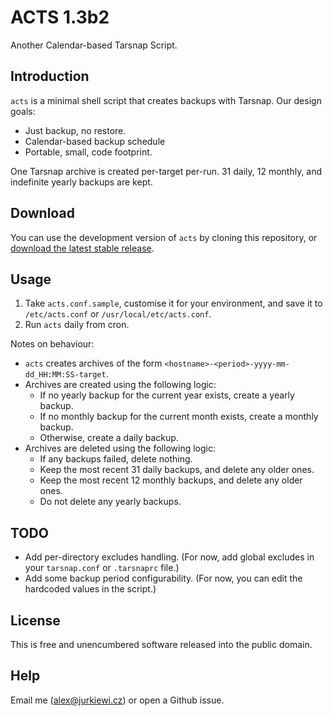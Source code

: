 ACTS 1.3b2
==========

Another Calendar-based Tarsnap Script.

Introduction
------------

`acts` is a minimal shell script that creates backups with Tarsnap. Our
design goals:

-   Just backup, no restore.
-   Calendar-based backup schedule
-   Portable, small, code footprint.

One Tarsnap archive is created per-target per-run. 31 daily, 12 monthly,
and indefinite yearly backups are kept.

Download
--------

You can use the development version of `acts` by cloning this
repository, or [download the latest stable
release](https://github.com/alexjurkiewicz/acts/releases/latest).

Usage
-----

1.  Take `acts.conf.sample`, customise it for your environment, and save
    it to `/etc/acts.conf` or `/usr/local/etc/acts.conf`.
2.  Run `acts` daily from cron.

Notes on behaviour:

-   `acts` creates archives of the form
    `<hostname>-<period>-yyyy-mm-dd_HH:MM:SS-target`.
-   Archives are created using the following logic:
    -   If no yearly backup for the current year exists, create a yearly
        backup.
    -   If no monthly backup for the current month exists, create a
        monthly backup.
    -   Otherwise, create a daily backup.
-   Archives are deleted using the following logic:
    -   If any backups failed, delete nothing.
    -   Keep the most recent 31 daily backups, and delete any older
        ones.
    -   Keep the most recent 12 monthly backups, and delete any older
        ones.
    -   Do not delete any yearly backups.

TODO
----

-   Add per-directory excludes handling. (For now, add global excludes
    in your `tarsnap.conf` or `.tarsnaprc` file.)
-   Add some backup period configurability. (For now, you can edit the
    hardcoded values in the script.)

License
-------

This is free and unencumbered software released into the public domain.

Help
----

Email me (<alex@jurkiewi.cz>) or open a Github issue.
